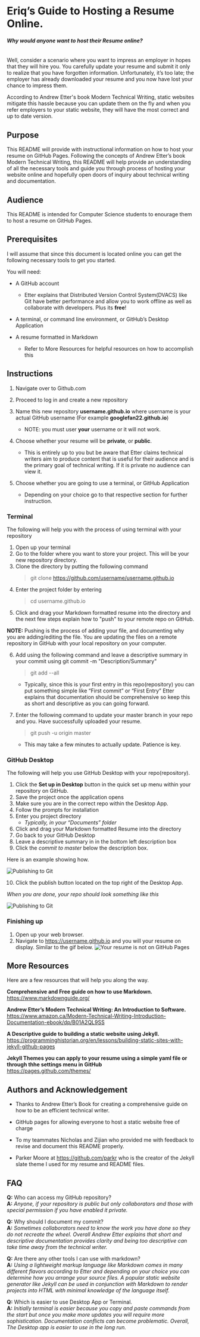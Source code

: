  # Eriq’s Guide to Hosting a Resume Online.

#### *Why would anyone want to host their Resume online?*

\
Well, consider a scenario where you want to impress an employer in hopes that they will hire you. You carefully update your resume and submit it only to realize that you have forgotten information. Unfortunately, it’s too late; the employer has already downloaded your resume and you now have lost your chance to impress them. 

According to Andrew Etter's book Modern Technical Writing, static websites mitigate this hassle because you can update them on the fly and when you refer employers to your static website, they will have the most correct and up to date version. 

## Purpose

This README will provide with instructional information on how to host your resume on GitHub Pages. Following the concepts of Andrew Etter’s book Modern Technical Writing, this README will help provide an understanding of all the necessary tools and guide you through process of hosting your website online and hopefully open doors of inquiry about technical writing and documentation.

## Audience

This README is intended for Computer Science students to enourage them to host a resume on GitHub Pages. 

## Prerequisites

I will assume that since this document is located online you can get the following necessary tools to get you started.

You will need:
* A GitHub account
    *  Etter explains that Distributed Version Control System(DVACS) like Git have better performance and allow you to work offline as well as collaborate with developers. Plus its **free**!

* 	A terminal, or command line environment, or GitHub’s Desktop Application
* 	A resume formatted in Markdown
    * Refer to More Resources for helpful resources on how to accomplish this
    

## Instructions


1. Navigate over to Github.com 
2.	Proceed to log in and create a new repository
3.	Name this new repository **username.github.io** where username is your actual GitHub username (For example **googlefan22.github.io**)
    *   NOTE: you must user **your** username or it will not work.
4.	 Choose whether your resume will be **private**, or **public**. 
    
        * This is entirely up to you but be aware that Etter claims technical writers aim to produce content that is useful for their audience and is the primary goal of technical writing. If it is private no audience can view it.

5.	Choose whether you are going to use a terminal, or GitHub Application

    *   Depending on your choice go to that respective section for further instruction.

### Terminal
The following will help you with the process of using terminal with your repository
1.	Open up your terminal
2.	Go to the folder where you want to store your project. This will be your new repository directory.
3.	Clone the directory by putting the following command
    >git clone https://github.com/username/username.github.io
4.	Enter the project folder by entering 
    >cd username.github.io
5.	Click and drag your Markdown formatted resume into the directory and the next few steps explain how to "push" to your remote repo on GitHub.

**NOTE:** Pushing is the process of adding your file, and documenting why you are adding/editing the file. You are updating the files on a remote repository in GitHub with your local repository on your computer.

6.	Add using the following command and leave a descriptive summary in your commit using git commit -m "Description/Summary"
    >git add --all

    * Typically, since this is your first entry in this repo(repository) you can put something simple like “First commit” or “First Entry” 
 	Etter explains that documentation should be comprehensive so keep this as short and descriptive as you can going forward.

7.	Enter the following command to update your master branch in your repo and you. Have successfully uploaded your resume. 
    >git push -u origin master 

    *	This may take a few minutes to actually update. Patience is key.



### GitHub Desktop

The following will help you use GitHub Desktop with your repo(repository).

1.	Click the **Set up in Desktop** button in the quick set up menu within your repository on GitHub.
2.	Save the project once the application opens
3.	Make sure you are in the correct repo within the Desktop App.
4.	Follow the prompts for installation
5.	Enter you project directory 
    * *Typically, in your “Documents” folder*
6.	Click and drag your Markdown formatted Resume into the directory
7.	Go back to your GitHub Desktop 
8.	Leave a descriptive summary in in the bottom left description box
9.	Click the *commit to master* below the description box. 

Here is an example showing how.

![Publishing to Git](desktopapp.gif)

10.	 Click the publish button located on the top right of the Desktop App.

*When you are done, your repo should look something like this*


![Publishing to Git](repoupdated.png)



### Finishing up
1.	Open up your web browser.
2.	Navigate to https://username.github.io and you will your resume on display. Similar to the gif below.
![Your resume is not on GitHub Pages](resume.gif)


## More Resources

Here are a few resources that will help you along the way.

**Comprehensive and Free guide on how to use Markdown.**    
https://www.markdownguide.org/

**Andrew Etter’s Modern Technical Writing: An Introduction to Software.**
https://www.amazon.ca/Modern-Technical-Writing-Introduction-Documentation-ebook/dp/B01A2QL9SS

**A Descriptive guide to building a static website using Jekyll.**
https://programminghistorian.org/en/lessons/building-static-sites-with-jekyll-github-pages

**Jekyll Themes you can apply to your resume using a simple yaml file or through thhe settings menu in GitHub**   
https://pages.github.com/themes/



## Authors and Acknowledgement
* Thanks to Andrew Etter’s Book for creating a comprehensive guide on how to be an efficient technical writer. 

* GitHub pages for allowing everyone to host a static website free of charge
*	To my teammates Nicholas and Zijian who provided me with feedback to revise and document this README properly.
*	Parker Moore at https://github.com/parkr who is the creator of the Jekyll slate theme I used for my resume and README files.

## FAQ

**Q:** Who can access my GitHub repository?   
**A:** *Anyone, if your repository is public but only collaborators and those with special permission if you have enabled it private.*

**Q:** Why should I document my commit?   
**A:** *Sometimes collaborators need to know the work you have done so they do not recreate the wheel. Overall Andrew Etter explains that short and descriptive documentation provides clarity and being too descriptive can take time away from the technical writer.*

**Q:** Are there any other tools I can use with markdown?  
**A:** *Using a lightweight markup language like Markdown comes in many different flavors according to Etter and depending on your choice you can determine how you arrange  your source files. A popular static website generator like Jekyll can be used in conjunction with Markdown to render projects into HTML with minimal knowledge of the language itself.*

**Q:** Which is easier to use Desktop App or Terminal.  
**A:** *Initially terminal is easier because you copy and paste commands from the start but once you make more updates you will require more sophistication. Documentation conflicts can become problematic. Overall, The Desktop app is easier to use in the long run.*


